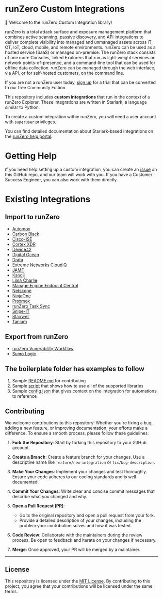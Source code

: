 # runZero Custom Integrations

👋 Welcome to the runZero Custom Integration library!

runZero is a total attack surface and exposure management platform that combines [active scanning](https://help.runzero.com/docs/discovering-assets/), [passive discovery](https://help.runzero.com/docs/traffic-sampling/), and API integrations to deliver complete visibility into managed and unmanaged assets across IT, OT, IoT, cloud, mobile, and remote environments. runZero can be used as a hosted service (SaaS) or managed on-premise. The runZero stack consists of one more Consoles, linked Explorers that run as light-weight services on network points-of-presence, and a command-line tool that can be used for offline data collection. runZero can be managed through the web interface, via API, or for self-hosted customers, on the command line.

If you are not a runZero user today, [sign up](https://www.runzero.com/try) for a trial that can be converted to our free Community Edition.

This repository includes **custom integrations** that run in the context of a runZero Explorer. These integrations are written in Starlark, a language similar to Python.

To create a custom integration within runZero, you will need a user account with `superuser` privileges.

You can find detailed documentation about Starlark-based integrations on the [runZero help portal](https://help.runzero.com/docs/custom-integration-scripts/).

# Getting Help

If you need help setting up a custom integration, you can create an [issue](https://github.com/runZeroInc/runzero-custom-integrations/issues/new) on this GitHub repo, and our team will work with you. If you have a Customer Success Engineer, you can also work with them directly. 

# Existing Integrations 

## Import to runZero 
- [Automox](https://github.com/runZeroInc/runzero-custom-integrations/blob/main/automox/)
- [Carbon Black](https://github.com/runZeroInc/runzero-custom-integrations/blob/main/carbon-black/)
- [Cisco-ISE](https://github.com/runZeroInc/runzero-custom-integrations/blob/main/cisco-ise/)
- [Cortex XDR](https://github.com/runZeroInc/runzero-custom-integrations/blob/main/cortex-xdr/)
- [Device42](https://github.com/runZeroInc/runzero-custom-integrations/blob/main/device42/)
- [Digital Ocean](https://github.com/runZeroInc/runzero-custom-integrations/blob/main/digital-ocean/)
- [Drata](https://github.com/runZeroInc/runzero-custom-integrations/blob/main/drata/)
- [Extreme Networks CloudIQ](https://github.com/runZeroInc/runzero-custom-integrations/blob/main/extreme-cloud-iq/)
- [JAMF](https://github.com/runZeroInc/runzero-custom-integrations/blob/main/jamf/)
- [Kandji](https://github.com/runZeroInc/runzero-custom-integrations/blob/main/kandji/)
- [Lima Charlie](https://github.com/runZeroInc/runzero-custom-integrations/blob/main/lima-charlie/)
- [Manage Engine Endpoint Central](https://github.com/runZeroInc/runzero-custom-integrations/blob/main/manage-engine-endpoint-central/)
- [Netskope](https://github.com/runZeroInc/runzero-custom-integrations/blob/main/netskope/)
- [NinjaOne](https://github.com/runZeroInc/runzero-custom-integrations/blob/main/ninjaone/)
- [Proxmox](https://github.com/runZeroInc/runzero-custom-integrations/blob/main/proxmox/)
- [runZero Task Sync](https://github.com/runZeroInc/runzero-custom-integrations/blob/main/task-sync/)
- [Snipe-IT](https://github.com/runZeroInc/runzero-custom-integrations/blob/main/snipe-it/)
- [Stairwell](https://github.com/runZeroInc/runzero-custom-integrations/blob/main/stairwell/)
- [Tanium](https://github.com/runZeroInc/runzero-custom-integrations/blob/main/tanium/)
## Export from runZero 
- [runZero Vunerability Workflow](https://github.com/runZeroInc/runzero-custom-integrations/blob/main/vulnerability-workflow/)
- [Sumo Logic](https://github.com/runZeroInc/runzero-custom-integrations/blob/main/sumo-logic/)
## The boilerplate folder has examples to follow

1. Sample [README.md](./boilerplate/README.md) for contributing
2. Sample [script](./boilerplate/custom-integration-boilerplate.star) that shows how to use all of the supported libraries
3. Sample [config.json](./boilerplate/config.json) that gives context on the integration for automations to reference

## Contributing

We welcome contributions to this repository! Whether you're fixing a bug, adding a new feature, or improving documentation, your efforts make a difference. To ensure a smooth process, please follow these guidelines:

1. **Fork the Repository**: Start by forking this repository to your GitHub account.

2. **Create a Branch**: Create a feature branch for your changes. Use a descriptive name like `feature/new-integration` or `fix/bug-description`.

3. **Make Your Changes**: Implement your changes and test thoroughly. Ensure your code adheres to our coding standards and is well-documented.

4. **Commit Your Changes**: Write clear and concise commit messages that describe what you changed and why.

5. **Open a Pull Request (PR)**: 
   - Go to the original repository and open a pull request from your fork.
   - Provide a detailed description of your changes, including the problem your contribution solves and how it was tested.

6. **Code Review**: Collaborate with the maintainers during the review process. Be open to feedback and iterate on your changes if necessary.

7. **Merge**: Once approved, your PR will be merged by a maintainer.

---

## License

This repository is licensed under the [MIT License](./LICENSE). By contributing to this project, you agree that your contributions will be licensed under the same terms.
